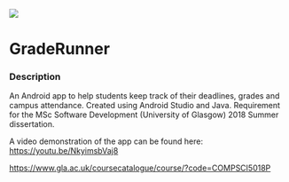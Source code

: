 ![](https://github.com/Lylio/image-repo/blob/master/logos/uog.png?raw=true)

# GradeRunner

### Description

An Android app to help students keep track of their deadlines, grades and campus attendance. Created using Android Studio and Java. Requirement for the MSc Software Development (University of Glasgow) 2018 Summer dissertation.

A video demonstration of the app can be found here: https://youtu.be/NkyimsbVaj8 

https://www.gla.ac.uk/coursecatalogue/course/?code=COMPSCI5018P

